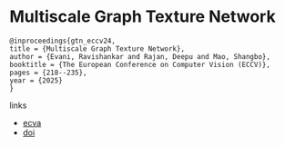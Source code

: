 # Multiscale Graph Texture Network

```
@inproceedings{gtn_eccv24,
title = {Multiscale Graph Texture Network},
author = {Evani, Ravishankar and Rajan, Deepu and Mao, Shangbo},
booktitle = {The European Conference on Computer Vision (ECCV)},
pages = {218--235},
year = {2025}
}
```

links
- [ecva](https://www.ecva.net/papers/eccv_2024/papers_ECCV/html/4702_ECCV_2024_paper.php)
- [doi](https://link.springer.com/chapter/10.1007/978-3-031-73411-3_13)
